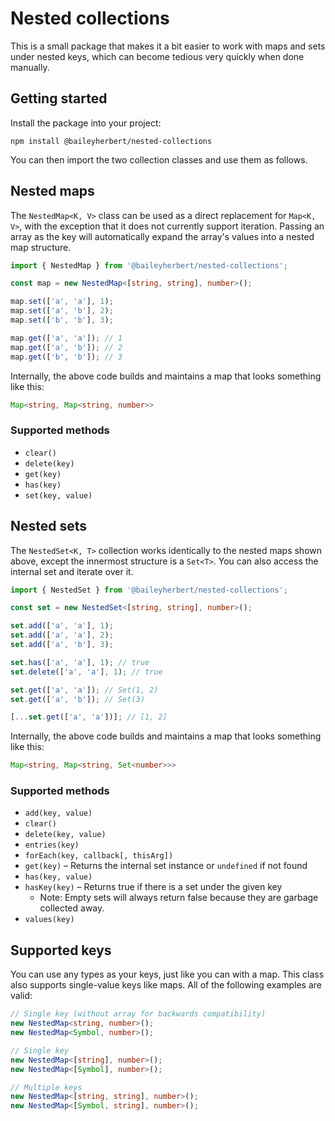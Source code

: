 # Nested collections

This is a small package that makes it a bit easier to work with maps and sets under nested keys, which can become
tedious very quickly when done manually.

## Getting started

Install the package into your project:

```plain
npm install @baileyherbert/nested-collections
```

You can then import the two collection classes and use them as follows.

## Nested maps

The `NestedMap<K, V>` class can be used as a direct replacement for `Map<K, V>`, with the exception that it does not
currently support iteration. Passing an array as the key will automatically expand the array's values into a nested map
structure.

```ts
import { NestedMap } from '@baileyherbert/nested-collections';

const map = new NestedMap<[string, string], number>();

map.set(['a', 'a'], 1);
map.set(['a', 'b'], 2);
map.set(['b', 'b'], 3);

map.get(['a', 'a']); // 1
map.get(['a', 'b']); // 2
map.get(['b', 'b']); // 3
```

Internally, the above code builds and maintains a map that looks something like this:

```ts
Map<string, Map<string, number>>
```

### Supported methods

- `clear()`
- `delete(key)`
- `get(key)`
- `has(key)`
- `set(key, value)`

## Nested sets

The `NestedSet<K, T>` collection works identically to the nested maps shown above, except the innermost structure is a
`Set<T>`. You can also access the internal set and iterate over it.

```ts
import { NestedSet } from '@baileyherbert/nested-collections';

const set = new NestedSet<[string, string], number>();

set.add(['a', 'a'], 1);
set.add(['a', 'a'], 2);
set.add(['a', 'b'], 3);

set.has(['a', 'a'], 1); // true
set.delete(['a', 'a'], 1); // true

set.get(['a', 'a']); // Set(1, 2)
set.get(['a', 'b']); // Set(3)

[...set.get(['a', 'a'])]; // [1, 2]
```

Internally, the above code builds and maintains a map that looks something like this:

```ts
Map<string, Map<string, Set<number>>>
```

### Supported methods

- `add(key, value)`
- `clear()`
- `delete(key, value)`
- `entries(key)`
- `forEach(key, callback[, thisArg])`
- `get(key)` – Returns the internal set instance or `undefined` if not found
- `has(key, value)`
- `hasKey(key)` – Returns true if there is a set under the given key
  - Note: Empty sets will always return false because they are garbage collected away.
- `values(key)`

## Supported keys

You can use any types as your keys, just like you can with a map. This class also supports single-value keys like maps.
All of the following examples are valid:

```ts
// Single key (without array for backwards compatibility)
new NestedMap<string, number>();
new NestedMap<Symbol, number>();

// Single key
new NestedMap<[string], number>();
new NestedMap<[Symbol], number>();

// Multiple keys
new NestedMap<[string, string], number>();
new NestedMap<[Symbol, string], number>();
```
